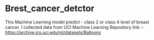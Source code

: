 # Brest_cancer_detctor
This Machine Learning model predict - class 2 or class 4 level of breast cancer.
I collected data from UCI Machine Learning Repository link :- https://archive.ics.uci.edu/ml/datasets/Balloons
